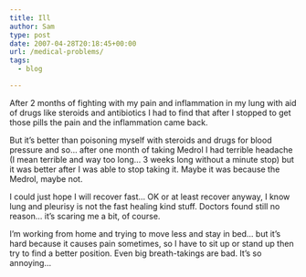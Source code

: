 ```yaml
---
title: Ill
author: Sam
type: post
date: 2007-04-28T20:18:45+00:00
url: /medical-problems/
tags:
  - blog

---
```

After 2 months of fighting with my pain and inflammation in my lung with aid of drugs like steroids and antibiotics I had to find that after I stopped to get those pills the pain and the inflammation came back.

But it&#8217;s better than poisoning myself with steroids and drugs for blood pressure and so&#8230; after one month of taking Medrol I had terrible headache (I mean terrible and way too long&#8230; 3 weeks long without a minute stop) but it was better after I was able to stop taking it. Maybe it was because the Medrol, maybe not.

I could just hope I will recover fast&#8230; OK or at least recover anyway, I know lung and pleurisy is not the fast healing kind stuff. Doctors found still no reason&#8230; it&#8217;s scaring me a bit, of course.

I&#8217;m working from home and trying to move less and stay in bed&#8230; but it&#8217;s hard because it causes pain sometimes, so I have to sit up or stand up then try to find a better position. Even big breath-takings are bad. It&#8217;s so annoying&#8230;

